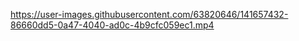 
https://user-images.githubusercontent.com/63820646/141657432-86660dd5-0a47-4040-ad0c-4b9cfc059ec1.mp4
